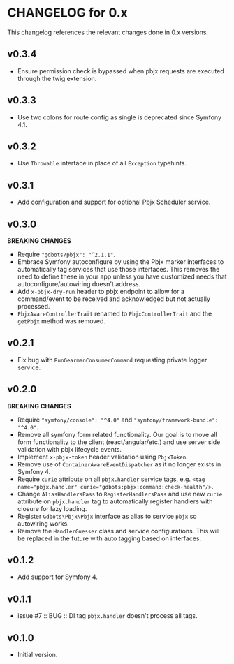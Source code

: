 # CHANGELOG for 0.x
This changelog references the relevant changes done in 0.x versions.


## v0.3.4
* Ensure permission check is bypassed when pbjx requests are executed through the twig extension.


## v0.3.3
* Use two colons for route config as single is deprecated since Symfony 4.1.


## v0.3.2
* Use `Throwable` interface in place of all `Exception` typehints.


## v0.3.1
* Add configuration and support for optional Pbjx Scheduler service.


## v0.3.0
__BREAKING CHANGES__

* Require `"gdbots/pbjx": "^2.1.1"`.
* Embrace Symfony autoconfigure by using the Pbjx marker interfaces to automatically tag
  services that use those interfaces.  This removes the need to define these in your app
  unless you have customized needs that autoconfigure/autowiring doesn't address.
* Add `x-pbjx-dry-run` header to pbjx endpoint to allow for a command/event to be received
  and acknowledged but not actually processed.
* `PbjxAwareControllerTrait` renamed to `PbjxControllerTrait` and the `getPbjx` method was removed.


## v0.2.1
* Fix bug with `RunGearmanConsumerCommand` requesting private logger service.


## v0.2.0
__BREAKING CHANGES__

* Require `"symfony/console": "^4.0"` and `"symfony/framework-bundle": "^4.0"`.
* Remove all symfony form related functionality.  Our goal is to move all 
  form functionality to the client (react/angular/etc.) and use server side 
  validation with pbjx lifecycle events.
* Implement `x-pbjx-token` header validation using `PbjxToken`.
* Remove use of `ContainerAwareEventDispatcher` as it no longer exists in Symfony 4.
* Require `curie` attribute on all `pbjx.handler` service tags, e.g. `<tag name="pbjx.handler" curie="gdbots:pbjx:command:check-health"/>`.
* Change `AliasHandlersPass` to `RegisterHandlersPass` and use new `curie` attribute on `pbjx.handler`
  tag to automatically register handlers with closure for lazy loading.
* Register `Gdbots\Pbjx\Pbjx` interface as alias to service `pbjx` so autowiring works.
* Remove the `HandlerGuesser` class and service configurations.  This will be replaced
  in the future with auto tagging based on interfaces.


## v0.1.2
* Add support for Symfony 4.


## v0.1.1
* issue #7 :: BUG :: DI tag `pbjx.handler` doesn't process all tags.


## v0.1.0
* Initial version.
